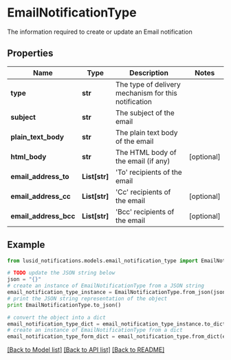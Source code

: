 # EmailNotificationType

The information required to create or update an Email notification

## Properties
Name | Type | Description | Notes
------------ | ------------- | ------------- | -------------
**type** | **str** | The type of delivery mechanism for this notification | 
**subject** | **str** | The subject of the email | 
**plain_text_body** | **str** | The plain text body of the email | 
**html_body** | **str** | The HTML body of the email (if any) | [optional] 
**email_address_to** | **List[str]** | &#39;To&#39; recipients of the email | 
**email_address_cc** | **List[str]** | &#39;Cc&#39; recipients of the email | [optional] 
**email_address_bcc** | **List[str]** | &#39;Bcc&#39; recipients of the email | [optional] 

## Example

```python
from lusid_notifications.models.email_notification_type import EmailNotificationType

# TODO update the JSON string below
json = "{}"
# create an instance of EmailNotificationType from a JSON string
email_notification_type_instance = EmailNotificationType.from_json(json)
# print the JSON string representation of the object
print EmailNotificationType.to_json()

# convert the object into a dict
email_notification_type_dict = email_notification_type_instance.to_dict()
# create an instance of EmailNotificationType from a dict
email_notification_type_form_dict = email_notification_type.from_dict(email_notification_type_dict)
```
[[Back to Model list]](../README.md#documentation-for-models) [[Back to API list]](../README.md#documentation-for-api-endpoints) [[Back to README]](../README.md)


